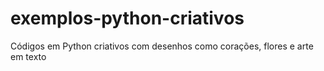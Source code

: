 # exemplos-python-criativos
Códigos em  Python criativos com desenhos como corações, flores e arte em texto

